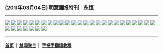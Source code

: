 ### (2011年03月04日) 明慧画报特刊：永恒

---

<img src="http://qikan.minghui.org/mhqkpage/qikanimage/2011/03/04/mhhb-hc-didayin-online1.png"/> 

<img src="http://qikan.minghui.org/mhqkpage/qikanimage/2011/03/04/mhhb-hc-didayin-online2.png"/> 

<img src="http://qikan.minghui.org/mhqkpage/qikanimage/2011/03/04/mhhb-hc-didayin-online3.png"/> 

<img src="http://qikan.minghui.org/mhqkpage/qikanimage/2011/03/04/mhhb-hc-didayin-online4.png"/> 

<img src="http://qikan.minghui.org/mhqkpage/qikanimage/2011/03/04/mhhb-hc-didayin-online5.png"/> 

<img src="http://qikan.minghui.org/mhqkpage/qikanimage/2011/03/04/mhhb-hc-didayin-online6.png"/> 

<img src="http://qikan.minghui.org/mhqkpage/qikanimage/2011/03/04/mhhb-hc-didayin-online7.png"/> 

<img src="http://qikan.minghui.org/mhqkpage/qikanimage/2011/03/04/mhhb-hc-didayin-online8.png"/> 

<img src="http://qikan.minghui.org/mhqkpage/qikanimage/2011/03/04/mhhb-hc-didayin-online9.png"/> 

<img src="http://qikan.minghui.org/mhqkpage/qikanimage/2011/03/04/mhhb-hc-didayin-online10.png"/> 

<img src="http://qikan.minghui.org/mhqkpage/qikanimage/2011/03/04/mhhb-hc-didayin-online11.png"/> 

<img src="http://qikan.minghui.org/mhqkpage/qikanimage/2011/03/04/mhhb-hc-didayin-online12.png"/> 

<img src="http://qikan.minghui.org/mhqkpage/qikanimage/2011/03/04/mhhb-hc-didayin-online13.png"/> 

<img src="http://qikan.minghui.org/mhqkpage/qikanimage/2011/03/04/mhhb-hc-didayin-online14.png"/> 

<img src="http://qikan.minghui.org/mhqkpage/qikanimage/2011/03/04/mhhb-hc-didayin-online15.png"/> 

<img src="http://qikan.minghui.org/mhqkpage/qikanimage/2011/03/04/mhhb-hc-didayin-online16.png"/> 

<img src="http://qikan.minghui.org/mhqkpage/qikanimage/2011/03/04/mhhb-hc-didayin-online17.png"/> 

<img src="http://qikan.minghui.org/mhqkpage/qikanimage/2011/03/04/mhhb-hc-didayin-online18.png"/> 

<img src="http://qikan.minghui.org/mhqkpage/qikanimage/2011/03/04/mhhb-hc-didayin-online19.png"/> 

<img src="http://qikan.minghui.org/mhqkpage/qikanimage/2011/03/04/mhhb-hc-didayin-online20.png"/> 

<img src="http://qikan.minghui.org/mhqkpage/qikanimage/2011/03/04/mhhb-hc-didayin-online21.png"/> 

<img src="http://qikan.minghui.org/mhqkpage/qikanimage/2011/03/04/mhhb-hc-didayin-online22.png"/> 

<img src="http://qikan.minghui.org/mhqkpage/qikanimage/2011/03/04/mhhb-hc-didayin-online23.png"/> 

<img src="http://qikan.minghui.org/mhqkpage/qikanimage/2011/03/04/mhhb-hc-didayin-online24.png"/> 

<img src="http://qikan.minghui.org/mhqkpage/qikanimage/2011/03/04/mhhb-hc-didayin-online25.png"/> 

<img src="http://qikan.minghui.org/mhqkpage/qikanimage/2011/03/04/mhhb-hc-didayin-online26.png"/> 

<img src="http://qikan.minghui.org/mhqkpage/qikanimage/2011/03/04/mhhb-hc-didayin-online27.png"/> 

<img src="http://qikan.minghui.org/mhqkpage/qikanimage/2011/03/04/mhhb-hc-didayin-online28.png"/> 

<img src="http://qikan.minghui.org/mhqkpage/qikanimage/2011/03/04/mhhb-hc-didayin-online29.png"/> 

<img src="http://qikan.minghui.org/mhqkpage/qikanimage/2011/03/04/mhhb-hc-didayin-online30.png"/> 

<img src="http://qikan.minghui.org/mhqkpage/qikanimage/2011/03/04/mhhb-hc-didayin-online31.png"/> 

<img src="http://qikan.minghui.org/mhqkpage/qikanimage/2011/03/04/mhhb-hc-didayin-online32.png"/> 



---

#### [首页](../../../..) &nbsp;|&nbsp; [禁闻聚合](https://github.com/gfw-breaker/banned-news) &nbsp;|&nbsp; [手把手翻墙教程](https://github.com/gfw-breaker/guides) 
